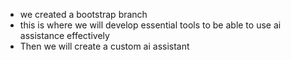 * we created a bootstrap branch
* this is where we will develop essential tools to be able to use ai assistance effectively
* Then we will create a custom ai assistant
